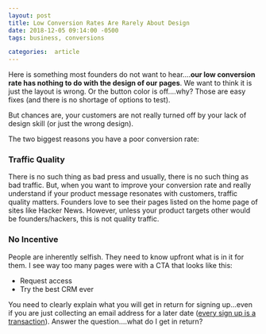 ```yaml
---
layout: post
title: Low Conversion Rates Are Rarely About Design
date: 2018-12-05 09:14:00 -0500
tags: business, conversions

categories:  article
---
```


Here is something most founders do not want to hear....**our low conversion rate has nothing to do with the design of our pages**.  We want to think it is just the layout is wrong. Or the button color is off....why? Those are easy fixes (and there is no shortage of options to test).

But chances are, your customers are not really turned off by your lack of design skill (or just the wrong design).

The two biggest reasons you have a poor conversion rate:

### Traffic Quality

There is no such thing as bad press and usually, there is no such thing as bad traffic. But, when you want to improve your conversion rate and really understand if your product message resonates with customers, traffic quality matters.  Founders love to see their pages listed on the home page of sites like Hacker News. However, unless your product targets other would be founders/hackers, this is not quality traffic.

### No Incentive

People are inherently selfish. They need to know upfront what is in it for them. I see way too many pages were with a CTA that looks like this:

* Request access
* Try the best CRM ever

You need to clearly explain what you will get in return for signing up...even if you are just collecting an email address for a later date ([every sign up is a transaction][1]). Answer the question....what do I get in return?

[1]:https://scottw.com/early-access-not-enough
